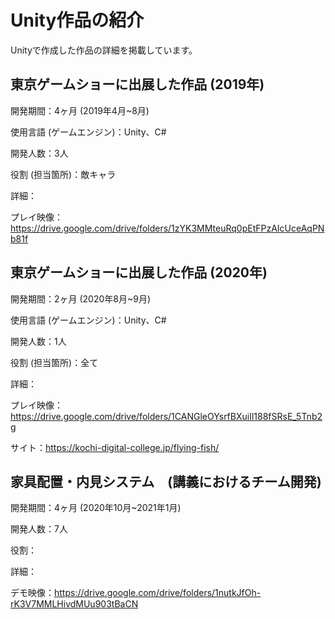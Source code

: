 # Unity作品の紹介
Unityで作成した作品の詳細を掲載しています。

## 東京ゲームショーに出展した作品 (2019年)
開発期間：4ヶ月 (2019年4月~8月)

使用言語 (ゲームエンジン)：Unity、C#

開発人数：3人

役割 (担当箇所)：敵キャラ

詳細：

プレイ映像：https://drive.google.com/drive/folders/1zYK3MMteuRq0pEtFPzAIcUceAqPNb81f

## 東京ゲームショーに出展した作品 (2020年)
開発期間：2ヶ月 (2020年8月~9月)

使用言語 (ゲームエンジン)：Unity、C#

開発人数：1人

役割 (担当箇所)：全て

詳細：

プレイ映像：https://drive.google.com/drive/folders/1CANGleOYsrfBXuiIl188fSRsE_5Tnb2g

サイト：https://kochi-digital-college.jp/flying-fish/

## 家具配置・内見システム　(講義におけるチーム開発)
開発期間：4ヶ月 (2020年10月~2021年1月)

開発人数：7人

役割：

詳細：

デモ映像：https://drive.google.com/drive/folders/1nutkJfOh-rK3V7MMLHivdMUu903tBaCN
